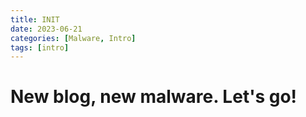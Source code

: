 ```yaml
---
title: INIT
date: 2023-06-21
categories: [Malware, Intro]
tags: [intro]
---
```


# New blog, new malware. Let's go!
